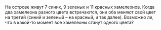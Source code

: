 На острове живут 7 синих, 9 зеленых и 11 красных хамелеонов. Когда два хамелеона разного цвета встречаются, они оба меняют свой цвет на
третий (синий и зеленый – на красный, и так далее). Возможно ли, что в
какой-то момент все хамелеоны станут одного цвета?